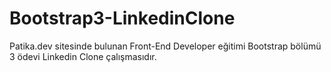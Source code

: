 # Bootstrap3-LinkedinClone

Patika.dev sitesinde bulunan Front-End Developer eğitimi Bootstrap bölümü 3 ödevi Linkedin Clone çalışmasıdır.
